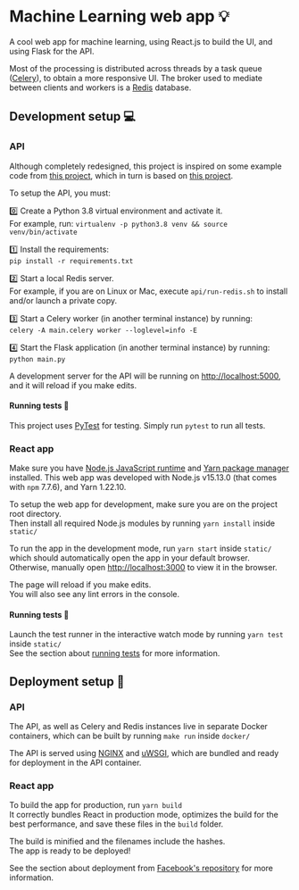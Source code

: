 # Machine Learning web app :bulb:
A cool web app for machine learning, using React.js to build the UI, and using Flask for the API.

Most of the processing is distributed across threads by a task queue ([Celery](https://docs.celeryproject.org/)), to obtain a more responsive UI. The broker used to mediate between clients and workers is a [Redis](https://redis.io/) database.

## Development setup :computer:

### API

Although completely redesigned, this project is inspired on some example code from [this project](https://github.com/jwhelland/flask-socketio-celery-example), which in turn is based on [this project](https://github.com/miguelgrinberg/flask-celery-example).

To setup the API, you must:

:zero: Create a Python 3.8 virtual environment and activate it.\
For example, run: `virtualenv -p python3.8 venv && source venv/bin/activate`

:one: Install the requirements:\
`pip install -r requirements.txt`

:two: Start a local Redis server.\
For example, if you are on Linux or Mac, execute `api/run-redis.sh` to install and/or launch a private copy.

:three: Start a Celery worker (in another terminal instance) by running:\
`celery -A main.celery worker --loglevel=info -E`

:four: Start the Flask application (in another terminal instance) by running:\
`python main.py`

A development server for the API will be running on [http://localhost:5000](http://localhost:5000), and it will reload if you make edits.

#### Running tests :microscope:

This project uses [PyTest](https://docs.pytest.org/) for testing. Simply run `pytest` to run all tests.

### React app

Make sure you have [Node.js JavaScript runtime](https://nodejs.org/) and [Yarn package manager](https://yarnpkg.com/) installed. This web app was developed with Node.js v15.13.0 (that comes with `npm` 7.7.6), and Yarn 1.22.10.

To setup the web app for development, make sure you are on the project root directory.\
Then install all required Node.js modules by running `yarn install` inside `static/`

To run the app in the development mode, run `yarn start` inside `static/` which should automatically open the app in your default browser.\
Otherwise, manually open [http://localhost:3000](http://localhost:3000) to view it in the browser.

The page will reload if you make edits.\
You will also see any lint errors in the console.

#### Running tests :microscope:

Launch the test runner in the interactive watch mode by running `yarn test` inside `static/`\
See the section about [running tests](https://facebook.github.io/create-react-app/docs/running-tests) for more information.

## Deployment setup :rocket:

### API

The API, as well as Celery and Redis instances live in separate Docker containers, which can be built by running `make run` inside `docker/`

The API is served using [NGINX](https://nginx.org/) and [uWSGI](https://uwsgi-docs.readthedocs.io/), which are bundled and ready for deployment in the API container.

### React app

To build the app for production, run `yarn build`\
It correctly bundles React in production mode, optimizes the build for the best performance, and save these files in the `build` folder.

The build is minified and the filenames include the hashes.\
The app is ready to be deployed!

See the section about deployment from [Facebook's repository](https://facebook.github.io/create-react-app/docs/deployment) for more information.
